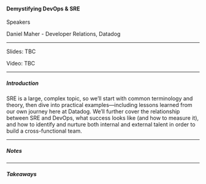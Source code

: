 #### Demystifying DevOps & SRE

Speakers

Daniel Maher - Developer Relations, Datadog

---

Slides: TBC

Video: TBC

---

##### Introduction

SRE is a large, complex topic, so we’ll start with common terminology and theory, then dive into practical examples—including lessons learned from our own journey here at Datadog. We’ll further cover the relationship between SRE and DevOps, what success looks like (and how to measure it), and how to identify and nurture both internal and external talent in order to build a cross-functional team.

---

##### Notes

---

##### Takeaways
